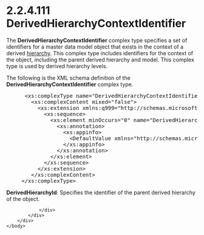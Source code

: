<html dir="LTR" xmlns:mshelp="http://msdn.microsoft.com/mshelp" xmlns:ddue="http://ddue.schemas.microsoft.com/authoring/2003/5" xmlns:xlink="http://www.w3.org/1999/xlink" xmlns:tool="http://www.microsoft.com/tooltip">
    <head>
        <meta http-equiv="Content-Type" content="text/html; CHARSET=utf-8"></meta>
        <meta name="save" content="history"></meta>
        <title>2.2.4.111 DerivedHierarchyContextIdentifier</title>
        <xml>
            <mshelp:toctitle title="2.2.4.111 DerivedHierarchyContextIdentifier"></mshelp:toctitle>
            <mshelp:rltitle title="[MS-SSMDSWS-15]: DerivedHierarchyContextIdentifier"></mshelp:rltitle>
            <mshelp:keyword index="A" term="f0d138f7-bd81-4e86-b6a1-8184eaad5e27"></mshelp:keyword>
            <mshelp:attr name="DCSext.ContentType" value="open specification"></mshelp:attr>
            <mshelp:attr name="AssetID" value="f0d138f7-bd81-4e86-b6a1-8184eaad5e27"></mshelp:attr>
            <mshelp:attr name="TopicType" value="kbRef"></mshelp:attr>
            <mshelp:attr name="DCSext.Title" value="[MS-SSMDSWS-15]: DerivedHierarchyContextIdentifier" />
        </xml>
    </head>
    <body>
        <div id="header">
            <h1 class="heading">2.2.4.111 DerivedHierarchyContextIdentifier</h1>
        </div>
        <div id="mainSection">
            <div id="mainBody">
                <div id="allHistory" class="saveHistory"></div>
                <div id="sectionSection0" class="section" name="collapseableSection">
                    

<p>The <b>DerivedHierarchyContextIdentifier</b> complex type
specifies a set of identifiers for a master data model object that exists in
the context of a derived <a href="ad350219-f30b-4bac-99e5-6477986f9a7a.md#gt_a07fc05d-cdb0-442c-984a-dd3589b9f682">hierarchy</a>.
This complex type includes identifiers for the context of the object, including
the parent derived hierarchy and model. This complex type is used by derived
hierarchy levels.</p>

<p>The following is the XML schema definition of the <b>DerivedHierarchyContextIdentifier</b>
complex type.</p>

<dl>
<dd>
<div><pre> &lt;xs:complexType name=&quot;DerivedHierarchyContextIdentifier&quot; xmlns:xs=&quot;http://www.w3.org/2001/XMLSchema&quot;&gt;
   &lt;xs:complexContent mixed=&quot;false&quot;&gt;
     &lt;xs:extension xmlns:q999=&quot;http://schemas.microsoft.com/sqlserver/masterdataservices/2009/09&quot; base=&quot;q999:ModelContextIdentifier&quot;&gt;
       &lt;xs:sequence&gt;
         &lt;xs:element minOccurs=&quot;0&quot; name=&quot;DerivedHierarchyId&quot; nillable=&quot;true&quot; type=&quot;q999:Identifier&quot;&gt;
           &lt;xs:annotation&gt;
             &lt;xs:appinfo&gt;
               &lt;DefaultValue xmlns=&quot;http://schemas.microsoft.com/2003/10/Serialization/&quot; EmitDefaultValue=&quot;false&quot; /&gt;
             &lt;/xs:appinfo&gt;
           &lt;/xs:annotation&gt;
         &lt;/xs:element&gt;
       &lt;/xs:sequence&gt;
     &lt;/xs:extension&gt;
   &lt;/xs:complexContent&gt;
&lt;/xs:complexType&gt;
</pre></div>
</dd></dl>

<p><b>DerivedHierarchyId</b>: Specifies the identifier
of the parent derived hierarchy of the object.</p>


                </div>
            </div>
        </div>
    </body>
</html>